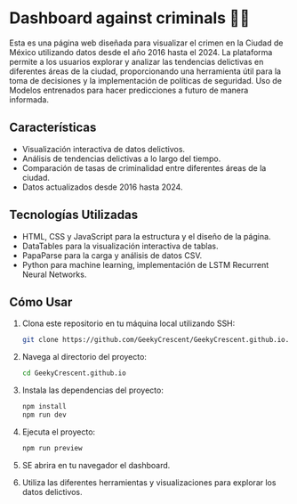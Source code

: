# Dashboard against criminals 🕵️‍♂️

Esta es una página web diseñada para visualizar el crimen en la Ciudad de México utilizando datos desde el año 2016 hasta el 2024. La plataforma permite a los usuarios explorar y analizar las tendencias delictivas en diferentes áreas de la ciudad, proporcionando una herramienta útil para la toma de decisiones y la implementación de políticas de seguridad. Uso de Modelos entrenados para hacer predicciones a futuro de manera informada.

## Características

- Visualización interactiva de datos delictivos.
- Análisis de tendencias delictivas a lo largo del tiempo.
- Comparación de tasas de criminalidad entre diferentes áreas de la ciudad.
- Datos actualizados desde 2016 hasta 2024.

## Tecnologías Utilizadas

- HTML, CSS y JavaScript para la estructura y el diseño de la página.
- DataTables para la visualización interactiva de tablas.
- PapaParse para la carga y análisis de datos CSV.
- Python para machine learning, implementación de LSTM Recurrent Neural Networks.

## Cómo Usar

1. Clona este repositorio en tu máquina local utilizando SSH:
    ```sh
    git clone https://github.com/GeekyCrescent/GeekyCrescent.github.io.git
    ```

2. Navega al directorio del proyecto:
    ```sh
    cd GeekyCrescent.github.io
    ```

3. Instala las dependencias del proyecto:
    ```sh
    npm install
    npm run dev
    ```

4. Ejecuta el proyecto:
    ```sh
    npm run preview
    ```

5. SE abrira en tu navegador el dashboard.

6. Utiliza las diferentes herramientas y visualizaciones para explorar los datos delictivos.
